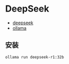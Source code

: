 # DeepSeek

- [deepseek](https://github.com/deepseek-ai/DeepSeek-R1)
- [ollama](https://ollama.com/library/deepseek-r1)

## 安装

```sh
ollama run deepseek-r1:32b
```

